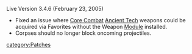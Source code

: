 Live Version 3.4.6 (February 23, 2005)

- Fixed an issue where [Core Combat](../items/Core_Combat.md) [Ancient
  Tech](../Ancient_Tech.md) weapons could be acquired via
  Favorites without the Weapon [Module](Module.md) installed.
- Corpses should no longer block oncoming projectiles.

[category:Patches](category:Patches.md)
